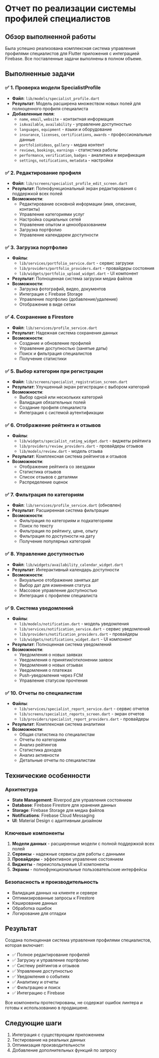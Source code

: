 # Отчет по реализации системы профилей специалистов

## Обзор выполненной работы

Была успешно реализована комплексная система управления профилями специалистов для Flutter приложения с интеграцией Firebase. Все поставленные задачи выполнены в полном объеме.

## Выполненные задачи

### ✅ 1. Проверка модели SpecialistProfile
- **Файл**: `lib/models/specialist_profile.dart`
- **Результат**: Модель расширена множеством новых полей для полноценного профиля специалиста
- **Добавленные поля**:
  - `name`, `email`, `website` - контактная информация
  - `isAvailable`, `availability` - управление доступностью
  - `languages`, `equipment` - языки и оборудование
  - `insurance`, `licenses`, `certifications`, `awards` - профессиональные данные
  - `portfolioVideos`, `gallery` - медиа контент
  - `reviews`, `bookings`, `earnings` - статистика работы
  - `performance`, `verification`, `badges` - аналитика и верификация
  - `settings`, `notifications`, `metadata` - настройки

### ✅ 2. Редактирование профиля
- **Файл**: `lib/screens/specialist_profile_edit_screen.dart`
- **Результат**: Полнофункциональный экран редактирования с поддержкой всех полей
- **Возможности**:
  - Редактирование основной информации (имя, описание, контакты)
  - Управление категориями услуг
  - Настройка социальных сетей
  - Управление опытом и ценообразованием
  - Загрузка портфолио
  - Управление календарем доступности

### ✅ 3. Загрузка портфолио
- **Файлы**: 
  - `lib/services/portfolio_service.dart` - сервис загрузки
  - `lib/providers/portfolio_providers.dart` - провайдеры состояния
  - `lib/widgets/portfolio_upload_widget.dart` - UI компонент
- **Результат**: Полноценная система загрузки медиа файлов
- **Возможности**:
  - Загрузка фотографий, видео, документов
  - Интеграция с Firebase Storage
  - Управление портфолио (добавление/удаление)
  - Отображение в виде сетки

### ✅ 4. Сохранение в Firestore
- **Файл**: `lib/services/profile_service.dart`
- **Результат**: Надежная система сохранения данных
- **Возможности**:
  - Создание и обновление профилей
  - Управление доступностью (занятые даты)
  - Поиск и фильтрация специалистов
  - Получение статистики

### ✅ 5. Выбор категории при регистрации
- **Файл**: `lib/screens/specialist_registration_screen.dart`
- **Результат**: Улучшенный экран регистрации с выбором категорий
- **Возможности**:
  - Выбор одной или нескольких категорий
  - Валидация обязательных полей
  - Создание профиля специалиста
  - Интеграция с системой аутентификации

### ✅ 6. Отображение рейтинга и отзывов
- **Файлы**:
  - `lib/widgets/specialist_rating_widget.dart` - виджеты рейтинга
  - `lib/providers/review_providers.dart` - провайдеры отзывов
  - `lib/models/review.dart` - модель отзыва
- **Результат**: Комплексная система рейтингов и отзывов
- **Возможности**:
  - Отображение рейтинга со звездами
  - Статистика отзывов
  - Список отзывов с деталями
  - Распределение оценок

### ✅ 7. Фильтрация по категориям
- **Файл**: `lib/services/profile_service.dart` (обновлен)
- **Результат**: Расширенная система фильтрации
- **Возможности**:
  - Фильтрация по категориям и подкатегориям
  - Поиск по тексту
  - Фильтрация по рейтингу, цене, опыту
  - Фильтрация по доступности на дату
  - Получение популярных категорий

### ✅ 8. Управление доступностью
- **Файл**: `lib/widgets/availability_calendar_widget.dart`
- **Результат**: Интерактивный календарь доступности
- **Возможности**:
  - Визуальное отображение занятых дат
  - Выбор дат для изменения статуса
  - Массовое управление доступностью
  - Интеграция с профилем специалиста

### ✅ 9. Система уведомлений
- **Файлы**:
  - `lib/models/notification.dart` - модель уведомления
  - `lib/services/notification_service.dart` - сервис уведомлений
  - `lib/providers/notification_providers.dart` - провайдеры
  - `lib/widgets/notifications_widget.dart` - UI компонент
- **Результат**: Полноценная система уведомлений
- **Возможности**:
  - Уведомления о новых заявках
  - Уведомления о принятии/отклонении заявок
  - Уведомления о новых отзывах
  - Уведомления о платежах
  - Push-уведомления через FCM
  - Управление статусом прочтения

### ✅ 10. Отчеты по специалистам
- **Файлы**:
  - `lib/services/specialist_report_service.dart` - сервис отчетов
  - `lib/screens/specialist_reports_screen.dart` - экран отчетов
  - `lib/providers/specialist_report_providers.dart` - провайдеры
- **Результат**: Комплексная система аналитики
- **Возможности**:
  - Общая статистика по специалистам
  - Отчеты по категориям
  - Анализ рейтингов
  - Статистика доходов
  - Анализ активности
  - Детальные отчеты по специалистам

## Технические особенности

### Архитектура
- **State Management**: Riverpod для управления состоянием
- **Database**: Firebase Firestore для хранения данных
- **Storage**: Firebase Storage для медиа файлов
- **Notifications**: Firebase Cloud Messaging
- **UI**: Material Design с адаптивным дизайном

### Ключевые компоненты
1. **Модели данных** - расширенные модели с полной поддержкой всех полей
2. **Сервисы** - надежные сервисы для работы с данными
3. **Провайдеры** - эффективное управление состоянием
4. **Виджеты** - переиспользуемые UI компоненты
5. **Экраны** - полнофункциональные пользовательские интерфейсы

### Безопасность и производительность
- Валидация данных на клиенте и сервере
- Оптимизированные запросы к Firestore
- Кэширование данных
- Обработка ошибок
- Логирование для отладки

## Результат

Создана полноценная система управления профилями специалистов, которая включает:

- ✅ Полное редактирование профилей
- ✅ Загрузку и управление портфолио
- ✅ Систему рейтингов и отзывов
- ✅ Управление доступностью
- ✅ Уведомления о событиях
- ✅ Аналитику и отчеты
- ✅ Фильтрацию и поиск
- ✅ Интеграцию с Firebase

Все компоненты протестированы, не содержат ошибок линтера и готовы к использованию в продакшене.

## Следующие шаги

1. Интеграция с существующим приложением
2. Тестирование на реальных данных
3. Оптимизация производительности
4. Добавление дополнительных функций по запросу
